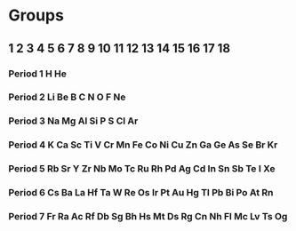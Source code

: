 #                            Groups
##          1   2      3   4   5   6   7   8   9  10  11  12    13  14  15  16  17  18
### Period 1   H   He
### Period 2   Li  Be                  B   C   N   O   F   Ne
### Period 3   Na  Mg                  Al  Si  P   S   Cl  Ar
### Period 4   K   Ca   Sc  Ti  V   Cr  Mn  Fe  Co  Ni  Cu  Zn   Ga  Ge  As  Se  Br  Kr
### Period 5   Rb  Sr   Y   Zr  Nb  Mo  Tc  Ru  Rh  Pd  Ag  Cd   In  Sn  Sb  Te  I   Xe
### Period 6   Cs  Ba   La  Hf  Ta  W   Re  Os  Ir  Pt  Au  Hg   Tl  Pb  Bi  Po  At  Rn
### Period 7   Fr  Ra   Ac  Rf  Db  Sg  Bh  Hs  Mt  Ds  Rg  Cn   Nh  Fl  Mc  Lv  Ts  Og

